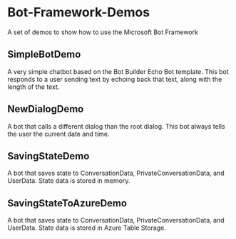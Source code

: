 # Bot-Framework-Demos

A set of demos to show how to use the Microsoft Bot Framework

## SimpleBotDemo

A very simple chatbot based on the Bot Builder Echo Bot template. This bot responds to a user sending text by echoing back that text, along with the length of the text.

## NewDialogDemo

A bot that calls a different dialog than the root dialog. This bot always tells the user the current date and time.

## SavingStateDemo

A bot that saves state to ConversationData, PrivateConversationData, and UserData. State data is stored in memory.

## SavingStateToAzureDemo

A bot that saves state to ConversationData, PrivateConversationData, and UserData. State data is stored in Azure Table Storage.
